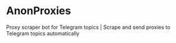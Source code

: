 # AnonProxies
Proxy scraper bot for Telegram topics | Scrape and send proxies to Telegram topics automatically
